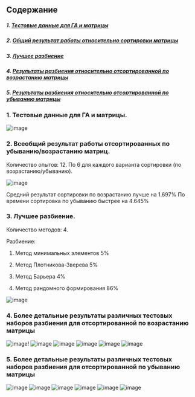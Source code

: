 ## Содержание
##### 1. [Тестовые данные для ГА и матрицы](#data)
##### 2. [Общий результат работы относительно сортировки матрицы](#summary)
##### 3. [Лучшее разбиение](#separation)
##### 4. [Результаты разбиения относительно отсортированной по возрастанию матрицы](#up)
##### 5. [Результаты разбиения относительно отсортированной по убыванию матрицы](#down)

### 1. Тестовые данные для ГА и матрицы. <a name="data"></a>


![image](https://github.com/socloseeee/Diploma_Scheduling_Theory/assets/65871712/6a62bb23-d2cf-4097-b87b-3767017398eb)


### 2. Всеобщий результат работы отсортированных по убыванию/возрастанию матриц. <a name="summary"></a>

Количество опытов: 12. По 6 для каждого варианта сортировки (по возрастанию/убыванию).

![image](https://github.com/socloseeee/Diploma_Scheduling_Theory/assets/65871712/6df686cf-d188-490b-94a2-4f7677d48360)

Средний результат сортировки по возрастанию лучше на 1.697%
По времени сортировка по убыванию быстрее на 4.645%

### 3. Лучшее разбиение. <a name="separation"></a>
Количество методов: 4.

Разбиение:

1. Метод минимальных элементов 5%

2. Метод Плотникова-Зверева 5%

3. Метод Барьера 4%

4. Метод рандомного формирования 86%

![image](https://github.com/socloseeee/Diploma_Scheduling_Theory/assets/65871712/497a08f6-c1ac-4ecf-a3ae-5ed915a96d17)

### 4. Более детальные результаты различных тестовых наборов разбиения для отсортированной по возрастанию матрицы <a name="up"></a>
![image](https://github.com/socloseeee/Diploma_Scheduling_Theory/assets/65871712/0005992d-0561-4f69-9879-4a215407bc48)!
![image](https://github.com/socloseeee/Diploma_Scheduling_Theory/assets/65871712/7f69ddba-bbc0-4be6-a990-aa84b66d9801)
![image](https://github.com/socloseeee/Diploma_Scheduling_Theory/assets/65871712/8d7ae381-548c-4c5a-860b-cf4ffabc0120)
![image](https://github.com/socloseeee/Diploma_Scheduling_Theory/assets/65871712/89e710b3-7667-48cf-84f5-5928e448b748)
![image](https://github.com/socloseeee/Diploma_Scheduling_Theory/assets/65871712/385e4a8c-0637-4537-aa80-087baad2835b)
![image](https://github.com/socloseeee/Diploma_Scheduling_Theory/assets/65871712/ae570d3d-cd80-464f-a13c-1635d7a6f046)


### 5. Более детальные результаты различных тестовых наборов разбиения для отсортированной по убыванию матрицы <a name="down"></a>
![image](https://github.com/socloseeee/Diploma_Scheduling_Theory/assets/65871712/995a9eaf-5166-4150-a9a3-d13fe4330fee)
![image](https://github.com/socloseeee/Diploma_Scheduling_Theory/assets/65871712/d964c4d3-85ef-4ecd-a61f-4ca6705dcff0)
![image](https://github.com/socloseeee/Diploma_Scheduling_Theory/assets/65871712/a77c171a-5404-4d35-b198-b9cee32f257b)
![image](https://github.com/socloseeee/Diploma_Scheduling_Theory/assets/65871712/0746d263-8555-4f58-8e77-a4a203abbbf6)
![image](https://github.com/socloseeee/Diploma_Scheduling_Theory/assets/65871712/dde757b8-34b2-4cbe-82eb-27b2e6043a9d)
![image](https://github.com/socloseeee/Diploma_Scheduling_Theory/assets/65871712/4bcb3416-bfee-4c6f-ab7d-d1348d07900f)

